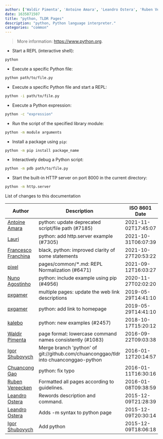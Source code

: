 ```yaml
---
author: ['Waldir Pimenta', 'Antoine Amara', 'Leandro Ostera', 'Ruben Vereecken', 'pxgamer', 'pixel', 'Igor Shubovych', 'Lauri', 'kalebo', 'Francesco Franchina', 'Chuancong Gao', 'Nuno Agostinho']
date: 1635871507
title: "python, TLDR Pages"
description: "python, Python language interpreter."
categories: "common"
---
```

> More information: <https://www.python.org>.

- Start a REPL (interactive shell):

```bash
python
```

- Execute a specific Python file:

```bash
python path/to/file.py
```

- Execute a specific Python file and start a REPL:

```bash
python -i path/to/file.py
```

- Execute a Python expression:

```bash
python -c "expression"
```

- Run the script of the specified library module:

```bash
python -m module arguments
```

- Install a package using `pip`:

```bash
python -m pip install package_name
```

- Interactively debug a Python script:

```bash
python -m pdb path/to/file.py
```

- Start the built-in HTTP server on port 8000 in the current directory:

```bash
python -m http.server
```
List of changes to this documentation


Author | Description | ISO 8601 Date | GitHub link
------|-----|-----|-----
[Antoine Amara](mailto:amara.antoine@gmail.com) | python: update deprecated script/file path (#7185) | 2021-11-02T17:45:07 | [c283122c2422](https://github.com/tldr-pages/tldr/commit/c283122c24226e6478caef9703c519146741baed)
[Lauri](mailto:laurilaks@protonmail.com) | python: add http.server example (#7305) | 2021-10-31T06:07:39 | [30f46d703eca](https://github.com/tldr-pages/tldr/commit/30f46d703eca8e828010e3ca0a2e4b838c805589)
[Francesco Franchina](mailto:cescus92@gmail.com) | black, python: improved clarity of some statements | 2021-10-27T20:53:22 | [5fed7f9bc728](https://github.com/tldr-pages/tldr/commit/5fed7f9bc728a809a6bf5f4f961a0567d6d33e25)
[pixel](mailto:35269695+pixelcmtd@users.noreply.github.com) | pages/common/*.md: REPL Normalization (#6471) | 2021-09-12T16:03:27 | [882781e41019](https://github.com/tldr-pages/tldr/commit/882781e41019543fd716442e62faa1fb02d474b9)
[Nuno Agostinho](mailto:nunodanielagostinho@gmail.com) | python: include example using pip (#4956) | 2020-11-27T02:02:20 | [75f993b9c03d](https://github.com/tldr-pages/tldr/commit/75f993b9c03dd51613964f9dfa1b7b86f96ccdfb)
[pxgamer](mailto:owzie123@gmail.com) | multiple pages: update the web link descriptions | 2019-05-29T14:41:10 | [f2b1446e6247](https://github.com/tldr-pages/tldr/commit/f2b1446e6247d3e794ee6577dee0c867dfc9af26)
[pxgamer](mailto:owzie123@gmail.com) | python: add link to homepage | 2019-05-29T14:41:10 | [1a40e17c47fe](https://github.com/tldr-pages/tldr/commit/1a40e17c47fe4cfce3ecac19b0a511c7d4bbd767)
[kalebo](mailto:kaleb.olson@gmail.com) | python: new examples (#2457) | 2018-10-17T15:20:12 | [2063dfdde314](https://github.com/tldr-pages/tldr/commit/2063dfdde314644ee7b482a2efcb060ba165aaa0)
[Waldir Pimenta](mailto:waldyrious@gmail.com) | page format: lowercase command names consistently (#1083) | 2016-09-22T09:03:38 | [107248374447](https://github.com/tldr-pages/tldr/commit/1072483744475ab5a25c87e8eb7ed10c99dd6ed8)
[Igor Shubovych](mailto:igor.shubovych@gmail.com) | Merge branch 'python' of git://github.com/chuanconggao/tldr into chuanconggao-python | 2016-01-12T20:14:57 | [54d12ac50c2c](https://github.com/tldr-pages/tldr/commit/54d12ac50c2cbc0ed6546550f671d3f9eaaaddf4)
[Chuancong Gao](mailto:chuanconggao@users.noreply.github.com) | python: fix typo | 2016-01-11T16:30:16 | [380e082a5300](https://github.com/tldr-pages/tldr/commit/380e082a5300db10e91043989065c6f72d24da1b)
[Ruben Vereecken](mailto:rubenvereecken@gmail.com) | Formatted all pages according to guidelines. | 2016-01-08T09:38:59 | [066582e8eab5](https://github.com/tldr-pages/tldr/commit/066582e8eab57bce9861cc8d379e158d61f1cc95)
[Leandro Ostera](mailto:leandro@ostera.io) | Rewords description and command. | 2015-12-09T21:28:39 | [55909a736b38](https://github.com/tldr-pages/tldr/commit/55909a736b38c67abe97da96e6c7999fc2882afb)
[Leandro Ostera](mailto:leandro@ostera.io) | Adds -m syntax to python page | 2015-12-09T20:30:14 | [40693c43a1b4](https://github.com/tldr-pages/tldr/commit/40693c43a1b4c91935593f67d9bef37440d9d0f9)
[Igor Shubovych](mailto:igor.shubovych@gmail.com) | Add python | 2015-12-09T18:06:18 | [f40df4adba4d](https://github.com/tldr-pages/tldr/commit/f40df4adba4d2cd2c09c6fad106f567072cdf84c)

